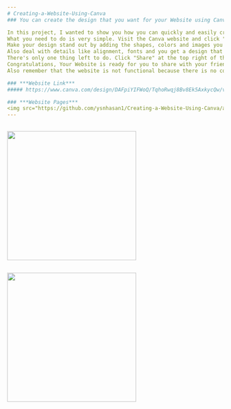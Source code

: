 ```yaml
---
# Creating-a-Website-Using-Canva
### You can create the design that you want for your Website using Canva.

In this project, I wanted to show you how you can quickly and easily create a website using Canva. 
What you need to do is very simple. Visit the Canva website and click "Create Design". 
Make your design stand out by adding the shapes, colors and images you want. 
Also deal with details like alignment, fonts and you get a design that people will love. 
There's only one thing left to do. Click "Share" at the top right of the site and select "Website". 
Congratulations, Your Website is ready for you to share with your friends or other people. 
Also remember that the website is not functional because there is no code.

### ***Website Link***
##### https://www.canva.com/design/DAFpiYIFWoQ/TqhoRwqj8Bv8Ek5AxkycQw/view?website#4

### ***Website Pages***
<img src="https://github.com/ysnhasan1/Creating-a-Website-Using-Canva/assets/102024926/b4b06e64-9bf9-4cf8-b858-0020a2823f97" height="300"><br />
---
```


<img src="https://github.com/ysnhasan1/Creating-a-Website-Using-Canva/assets/102024926/408dd007-d3af-4b3d-af16-85bbd0c77095" height="300"><br />
---

<img src="https://github.com/ysnhasan1/Creating-a-Website-Using-Canva/assets/102024926/1f45fe1d-7b62-4b0c-a38e-f5f46d89a161" height="300"><br />
---
